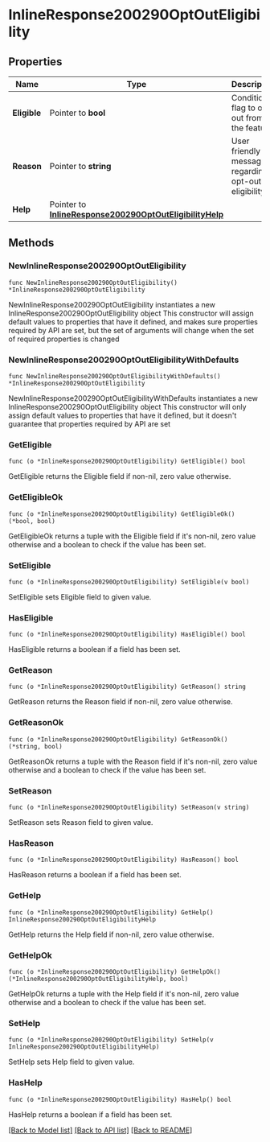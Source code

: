 # InlineResponse200290OptOutEligibility

## Properties

Name | Type | Description | Notes
------------ | ------------- | ------------- | -------------
**Eligible** | Pointer to **bool** | Condition flag to opt out from the feature | [optional] 
**Reason** | Pointer to **string** | User friendly message regarding opt-out eligibility | [optional] 
**Help** | Pointer to [**InlineResponse200290OptOutEligibilityHelp**](InlineResponse200290OptOutEligibilityHelp.md) |  | [optional] 

## Methods

### NewInlineResponse200290OptOutEligibility

`func NewInlineResponse200290OptOutEligibility() *InlineResponse200290OptOutEligibility`

NewInlineResponse200290OptOutEligibility instantiates a new InlineResponse200290OptOutEligibility object
This constructor will assign default values to properties that have it defined,
and makes sure properties required by API are set, but the set of arguments
will change when the set of required properties is changed

### NewInlineResponse200290OptOutEligibilityWithDefaults

`func NewInlineResponse200290OptOutEligibilityWithDefaults() *InlineResponse200290OptOutEligibility`

NewInlineResponse200290OptOutEligibilityWithDefaults instantiates a new InlineResponse200290OptOutEligibility object
This constructor will only assign default values to properties that have it defined,
but it doesn't guarantee that properties required by API are set

### GetEligible

`func (o *InlineResponse200290OptOutEligibility) GetEligible() bool`

GetEligible returns the Eligible field if non-nil, zero value otherwise.

### GetEligibleOk

`func (o *InlineResponse200290OptOutEligibility) GetEligibleOk() (*bool, bool)`

GetEligibleOk returns a tuple with the Eligible field if it's non-nil, zero value otherwise
and a boolean to check if the value has been set.

### SetEligible

`func (o *InlineResponse200290OptOutEligibility) SetEligible(v bool)`

SetEligible sets Eligible field to given value.

### HasEligible

`func (o *InlineResponse200290OptOutEligibility) HasEligible() bool`

HasEligible returns a boolean if a field has been set.

### GetReason

`func (o *InlineResponse200290OptOutEligibility) GetReason() string`

GetReason returns the Reason field if non-nil, zero value otherwise.

### GetReasonOk

`func (o *InlineResponse200290OptOutEligibility) GetReasonOk() (*string, bool)`

GetReasonOk returns a tuple with the Reason field if it's non-nil, zero value otherwise
and a boolean to check if the value has been set.

### SetReason

`func (o *InlineResponse200290OptOutEligibility) SetReason(v string)`

SetReason sets Reason field to given value.

### HasReason

`func (o *InlineResponse200290OptOutEligibility) HasReason() bool`

HasReason returns a boolean if a field has been set.

### GetHelp

`func (o *InlineResponse200290OptOutEligibility) GetHelp() InlineResponse200290OptOutEligibilityHelp`

GetHelp returns the Help field if non-nil, zero value otherwise.

### GetHelpOk

`func (o *InlineResponse200290OptOutEligibility) GetHelpOk() (*InlineResponse200290OptOutEligibilityHelp, bool)`

GetHelpOk returns a tuple with the Help field if it's non-nil, zero value otherwise
and a boolean to check if the value has been set.

### SetHelp

`func (o *InlineResponse200290OptOutEligibility) SetHelp(v InlineResponse200290OptOutEligibilityHelp)`

SetHelp sets Help field to given value.

### HasHelp

`func (o *InlineResponse200290OptOutEligibility) HasHelp() bool`

HasHelp returns a boolean if a field has been set.


[[Back to Model list]](../README.md#documentation-for-models) [[Back to API list]](../README.md#documentation-for-api-endpoints) [[Back to README]](../README.md)


